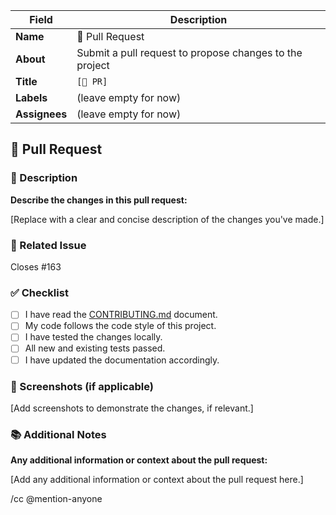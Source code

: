| **Field** | **Description** |
|------------|----------------------------------------------------------------|
| **Name** | 🚀 Pull Request |
| **About** | Submit a pull request to propose changes to the project |
| **Title** | `[🚀 PR] ` |
| **Labels** | (leave empty for now) |
| **Assignees** | (leave empty for now) |


## 🚀 Pull Request

### 📝 Description

**Describe the changes in this pull request:**

[Replace with a clear and concise description of the changes you've made.]

### 🔗 Related Issue

Closes #163 

### ✅ Checklist

- [ ] I have read the [CONTRIBUTING.md](CONTRIBUTING.md) document.
- [ ] My code follows the code style of this project.
- [ ] I have tested the changes locally.
- [ ] All new and existing tests passed.
- [ ] I have updated the documentation accordingly.

### 📸 Screenshots (if applicable)

[Add screenshots to demonstrate the changes, if relevant.]

### 📚 Additional Notes

**Any additional information or context about the pull request:**

[Add any additional information or context about the pull request here.]

/cc @mention-anyone
